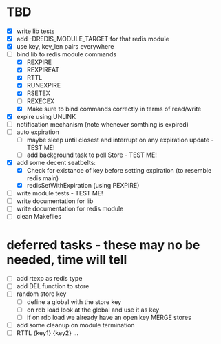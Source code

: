 # TBD
- [X] write lib tests
- [X] add -DREDIS_MODULE_TARGET for that redis module
- [X] use key, key_len pairs everywhere
- [ ] bind lib to redis module commands
    - [X] REXPIRE
    - [X] REXPIREAT
    - [X] RTTL
    - [X] RUNEXPIRE
    - [X] RSETEX
    - [ ] REXECEX
    - [X] Make sure to bind commands correctly in terms of read/write
- [X] expire using UNLINK
- [ ] notification mechanism (note whenever somthing is expired)
- [ ] auto expiration
    - [ ] maybe sleep until closest and interrupt on any expiration update - TEST ME!
    - [ ] add background task to poll Store - TEST ME!
- [X] add some decent seatbelts:
    - [X] Check for existance of key before setting expiration (to resemble redis main)
    - [X] redisSetWithExpiration (using PEXPIRE)
- [ ] write module tests - TEST ME!
- [ ] write documentation for lib
- [ ] write documentation for redis module
- [ ] clean Makefiles

# deferred tasks -  these may no be needed, time will tell
- [ ] add rtexp as redis type
- [ ] add DEL function to store
- [ ] random store key
    - [ ] define a global with the store key
    - [ ] on rdb load look at the global and use it as key
    - [ ] if on rdb load we already have an open key MERGE stores
- [ ] add some cleanup on module termination
- [ ] RTTL {key1} {key2} ...
